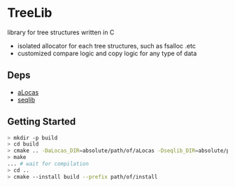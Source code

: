 # TreeLib
library for tree structures written in C
- isolated allocator for each tree structures, such as fsalloc .etc
- customized compare logic and copy logic for any type of data

## Deps
- [aLocas](https://github.com/9io9/aLocas)
- [seqlib](https://github.com/9io9/seqlib)

## Getting Started

```bash
> mkdir -p build
> cd build
> cmake .. -DaLocas_DIR=absolute/path/of/aLocas -Dseqlib_DIR=absolute/path/of/seqlib
> make
... # wait for compilation
> cd ..
> cmake --install build --prefix path/of/install
```